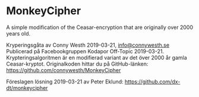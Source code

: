 # MonkeyCipher
A simple modification of the Ceasar-encryption that are originally over 2000 years old.

Kryperingsgåta av Conny Westh 2019-03-21, info@connywesth.se
Publicerad på Facebookgruppen Kodapor Off-Topic 2019-03-21.
Krypteringsalgoritmen är en modifierad variant av det över 2000 år gamla Ceasar-kryptot.
Originalkoden hittar du på GitHub-länken: https://github.com/connywesth/MonkeyCipher

Föreslagen lösning 2019-03-21 av Peter Eklund: https://github.com/dx-dt/monkeycipher

